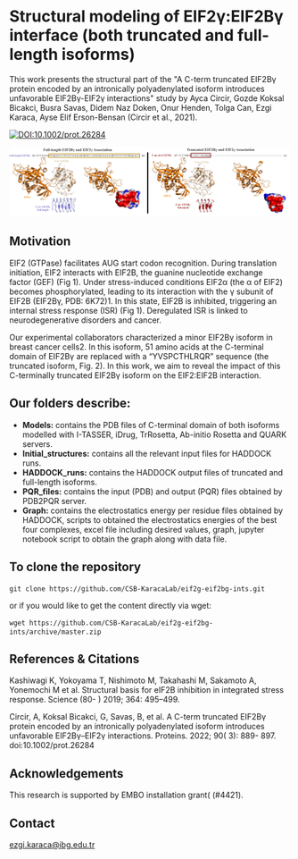 # Structural modeling of EIF2γ:EIF2Bγ interface (both truncated and full-length isoforms)

This work presents the structural part of the "A C-term truncated EIF2Bγ protein encoded by an intronically polyadenylated isoform introduces unfavorable EIF2Bγ-EIF2γ interactions" study by Ayca Circir, Gozde Koksal Bicakci, Busra Savas, Didem Naz Doken, Onur Henden, Tolga Can, Ezgi Karaca, Ayse Elif Erson-Bensan (Circir et al., 2021).

[![DOI:10.1002/prot.26284](https://img.shields.io/badge/DOI-10.1002%2Fprot.26284-B31B1B.svg)](https://doi.org/10.1002/prot.26284)

<img src="logo.jpg" alt="logo" />

## Motivation
EIF2 (GTPase) facilitates AUG start codon recognition. During translation initiation, EIF2 interacts with EIF2B, the guanine nucleotide exchange factor (GEF) (Fig 1). Under stress-induced conditions EIF2α (the α of EIF2) becomes phosphorylated, leading to its interaction with the γ subunit of EIF2B (EIF2Bγ, PDB: 6K72)1. In this state, EIF2B is inhibited, triggering an internal stress response (ISR) (Fig 1). Deregulated ISR is linked to neurodegenerative disorders and cancer. 

Our experimental collaborators characterized a minor EIF2Bγ isoform in breast cancer cells2. In this isoform, 51 amino acids at the C-terminal domain of EIF2Bγ are replaced with a “YVSPCTHLRQR” sequence (the truncated isoform, Fig. 2). In this work, we aim to reveal the impact of this C-terminally truncated EIF2Bγ isoform on the EIF2:EIF2B interaction. 


## Our folders describe:

- **Models:** contains the PDB files of C-terminal domain of both isoforms modelled with I-TASSER, iDrug, TrRosetta, Ab-initio Rosetta and QUARK servers. 
- **Initial_structures:** contains all the relevant input files for HADDOCK runs.
- **HADDOCK_runs:** contains the HADDOCK output files of truncated and full-length isoforms.
- **PQR_files:** contains the input (PDB) and output (PQR) files obtained by PDB2PQR server.
- **Graph:** contains the electrostatics energy per residue files obtained by HADDOCK, scripts to obtained the electrostatics energies of the best four complexes, excel file including desired values, graph, jupyter notebook script to obtain the graph along with data file. 


  
## To clone the repository

```
git clone https://github.com/CSB-KaracaLab/eif2g-eif2bg-ints.git
```
or if you would like to get the content directly via wget:
```
wget https://github.com/CSB-KaracaLab/eif2g-eif2bg-ints/archive/master.zip
```

## References & Citations

Kashiwagi K, Yokoyama T, Nishimoto M, Takahashi M, Sakamoto A, Yonemochi M et al. Structural basis for eIF2B inhibition in integrated stress response. Science (80- ) 2019; 364: 495–499.

Circir, A, Koksal Bicakci, G, Savas, B, et al. A C-term truncated EIF2Bγ protein encoded by an intronically polyadenylated isoform introduces unfavorable EIF2Bγ–EIF2γ interactions. Proteins. 2022; 90( 3): 889- 897. doi:10.1002/prot.26284

## Acknowledgements
This research is supported by EMBO installation grant( (#4421). 

## Contact 
ezgi.karaca@ibg.edu.tr
